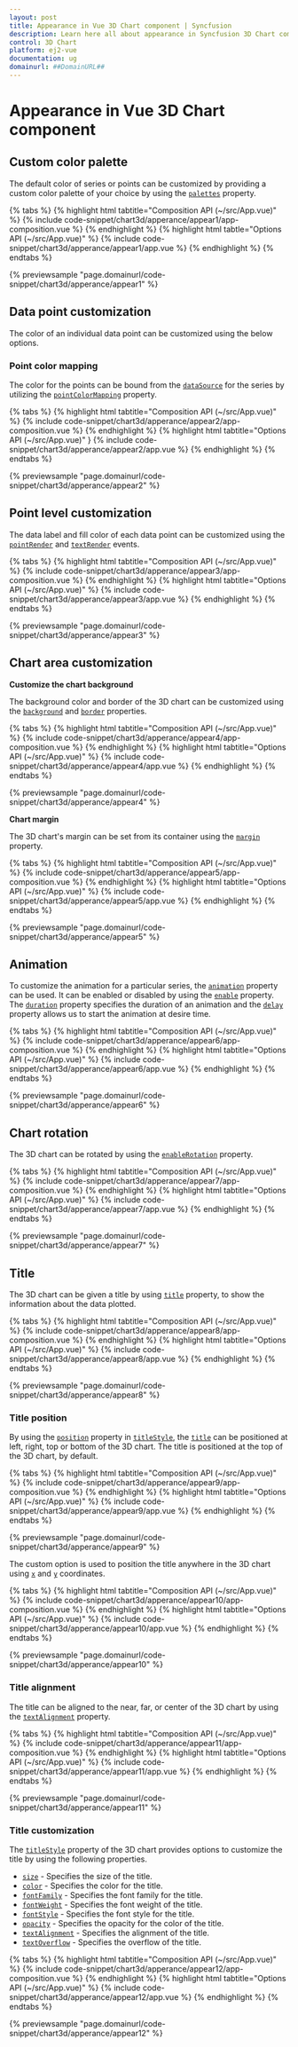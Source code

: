 ```yaml
---
layout: post
title: Appearance in Vue 3D Chart component | Syncfusion
description: Learn here all about appearance in Syncfusion 3D Chart component of Syncfusion Essential JS 2 and more.
control: 3D Chart
platform: ej2-vue
documentation: ug
domainurl: ##DomainURL##
---
```


# Appearance in Vue 3D Chart component

## Custom color palette

The default color of series or points can be customized by providing a custom color palette of your choice by using the [`palettes`](https://ej2.syncfusion.com/vue/documentation/api/chart3d/chart3DModel/#palettes) property.

{% tabs %}
{% highlight html tabtitle="Composition API (~/src/App.vue)" %}
{% include code-snippet/chart3d/apperance/appear1/app-composition.vue %}
{% endhighlight %}
{% highlight html tabtle="Options API (~/src/App.vue)" %}
{% include code-snippet/chart3d/apperance/appear1/app.vue %}
{% endhighlight %}
{% endtabs %}
        
{% previewsample "page.domainurl/code-snippet/chart3d/apperance/appear1" %}

## Data point customization

The color of an individual data point can be customized using the below options.

### Point color mapping

The color for the points can be bound from the [`dataSource`](https://ej2.syncfusion.com/vue/documentation/api/chart3d/series3D/#datasource) for the series by utilizing the [`pointColorMapping`](https://ej2.syncfusion.com/vue/documentation/api/chart3d/series3D/#pointcolormapping) property.

{% tabs %}
{% highlight html tabtitle="Composition API (~/src/App.vue)" %} 
{% include code-snippet/chart3d/apperance/appear2/app-composition.vue %}
{% endhighlight %}
{% highlight html tabtitle="Options API (~/src/App.vue)" }
{% include code-snippet/chart3d/apperance/appear2/app.vue %}
{% endhighlight %}
{% endtabs %}
        
{% previewsample "page.domainurl/code-snippet/chart3d/apperance/appear2" %}

## Point level customization

The data label and fill color of each data point can be customized using the [`pointRender`](https://ej2.syncfusion.com/vue/documentation/api/chart3d/i3DPointRenderEventArgs/) and [`textRender`](https://ej2.syncfusion.com/vue/documentation/api/chart3d/i3DTextRenderEventArgs/) events.

{% tabs %}
{% highlight html tabtitle="Composition API (~/src/App.vue)" %}
{% include code-snippet/chart3d/apperance/appear3/app-composition.vue %}
{% endhighlight %}
{% highlight html tabtitle="Options API (~/src/App.vue)" %}
{% include code-snippet/chart3d/apperance/appear3/app.vue %}
{% endhighlight %}
{% endtabs %}
        
{% previewsample "page.domainurl/code-snippet/chart3d/apperance/appear3" %}

<!-- markdownlint-disable MD036 -->

## Chart area customization

<!-- markdownlint-disable MD036 -->

**Customize the chart background**

The background color and border of the 3D chart can be customized using the [`background`](https://ej2.syncfusion.com/vue/documentation/api/chart3d/chart3DModel/#background) and [`border`](https://ej2.syncfusion.com/vue/documentation/api/chart3d/chart3DModel/#border) properties.

{% tabs %}
{% highlight html tabtitle="Composition API (~/src/App.vue)" %}
{% include code-snippet/chart3d/apperance/appear4/app-composition.vue %}
{% endhighlight %}
{% highlight html tabtitle="Options API (~/src/App.vue)" %}
{% include code-snippet/chart3d/apperance/appear4/app.vue %}
{% endhighlight %}
{% endtabs %}
        
{% previewsample "page.domainurl/code-snippet/chart3d/apperance/appear4" %}

**Chart margin**

The 3D chart's margin can be set from its container using the [`margin`](https://ej2.syncfusion.com/vue/documentation/api/chart3d/chart3DModel/#margin) property.

{% tabs %}
{% highlight html tabtitle="Composition API (~/src/App.vue)" %}
{% include code-snippet/chart3d/apperance/appear5/app-composition.vue %}
{% endhighlight %}
{% highlight html tabtitle="Options API (~/src/App.vue)" %}
{% include code-snippet/chart3d/apperance/appear5/app.vue %}
{% endhighlight %}
{% endtabs %}
        
{% previewsample "page.domainurl/code-snippet/chart3d/apperance/appear5" %}

## Animation

To customize the animation for a particular series, the [`animation`](https://ej2.syncfusion.com/vue/documentation/api/chart3d/series3D/#animation) property can be used. It can be enabled or disabled by using the [`enable`](https://ej2.syncfusion.com/vue/documentation/api/chart3d/animationModel/#enable) property. The [`duration`](https://ej2.syncfusion.com/vue/documentation/api/chart3d/animationModel/#duration) property specifies the duration of an animation and the [`delay`](https://ej2.syncfusion.com/vue/documentation/api/chart3d/animationModel/#delay) property allows us to start the animation at desire time.

{% tabs %}
{% highlight html tabtitle="Composition API (~/src/App.vue)" %}
{% include code-snippet/chart3d/apperance/appear6/app-composition.vue %}
{% endhighlight %}
{% highlight html tabtitle="Options API (~/src/App.vue)" %}
{% include code-snippet/chart3d/apperance/appear6/app.vue %}
{% endhighlight %}
{% endtabs %}
        
{% previewsample "page.domainurl/code-snippet/chart3d/apperance/appear6" %}

## Chart rotation

The 3D chart can be rotated by using the [`enableRotation`](https://ej2.syncfusion.com/vue/documentation/api/chart3d/chart3DModel/#enablerotation) property.

{% tabs %}
{% highlight html tabtitle="Composition API (~/src/App.vue)" %}
{% include code-snippet/chart3d/apperance/appear7/app-composition.vue %}
{% endhighlight %}
{% highlight html tabtitle="Options API (~/src/App.vue)" %}
{% include code-snippet/chart3d/apperance/appear7/app.vue %}
{% endhighlight %}
{% endtabs %}
        
{% previewsample "page.domainurl/code-snippet/chart3d/apperance/appear7" %}

## Title

The 3D chart can be given a title by using [`title`](https://ej2.syncfusion.com/vue/documentation/api/chart3d/chart3DModel/#title) property, to show the information about the data plotted.

{% tabs %}
{% highlight html tabtitle="Composition API (~/src/App.vue)" %}
{% include code-snippet/chart3d/apperance/appear8/app-composition.vue %}
{% endhighlight %}
{% highlight html tabtitle="Options API (~/src/App.vue)" %}
{% include code-snippet/chart3d/apperance/appear8/app.vue %}
{% endhighlight %}
{% endtabs %}
        
{% previewsample "page.domainurl/code-snippet/chart3d/apperance/appear8" %}

### Title position

By using the [`position`](https://ej2.syncfusion.com/vue/documentation/api/chart3d/titleSettingsModel/#position) property in [`titleStyle`](https://ej2.syncfusion.com/vue/documentation/api/chart3d/chart3DModel/#titlestyle), the [`title`](https://ej2.syncfusion.com/vue/documentation/api/chart3d/chart3DModel/#title) can be positioned at left, right, top or bottom of the 3D chart. The title is positioned at the top of the 3D chart, by default.

{% tabs %}
{% highlight html tabtitle="Composition API (~/src/App.vue)" %}
{% include code-snippet/chart3d/apperance/appear9/app-composition.vue %}
{% endhighlight %}
{% highlight html tabtitle="Options API (~/src/App.vue)" %}
{% include code-snippet/chart3d/apperance/appear9/app.vue %}
{% endhighlight %}
{% endtabs %}
        
{% previewsample "page.domainurl/code-snippet/chart3d/apperance/appear9" %}

The custom option is used to position the title anywhere in the 3D chart using [`x`](https://ej2.syncfusion.com/vue/documentation/api/chart3d/titleSettingsModel/#x) and [`y`](https://ej2.syncfusion.com/vue/documentation/api/chart3d/titleSettingsModel/#y) coordinates.

{% tabs %}
{% highlight html tabtitle="Composition API (~/src/App.vue)" %}
{% include code-snippet/chart3d/apperance/appear10/app-composition.vue %}
{% endhighlight %}
{% highlight html tabtitle="Options API (~/src/App.vue)" %}
{% include code-snippet/chart3d/apperance/appear10/app.vue %}
{% endhighlight %}
{% endtabs %}
        
{% previewsample "page.domainurl/code-snippet/chart3d/apperance/appear10" %}

### Title alignment

The title can be aligned to the near, far, or center of the 3D chart by using the [`textAlignment`](https://ej2.syncfusion.com/vue/documentation/api/chart3d/titleSettingsModel/#textalignment) property.

{% tabs %}
{% highlight html tabtitle="Composition API (~/src/App.vue)" %}
{% include code-snippet/chart3d/apperance/appear11/app-composition.vue %}
{% endhighlight %}
{% highlight html tabtitle="Options API (~/src/App.vue)" %}
{% include code-snippet/chart3d/apperance/appear11/app.vue %}
{% endhighlight %}
{% endtabs %}
        
{% previewsample "page.domainurl/code-snippet/chart3d/apperance/appear11" %}

### Title customization

The [`titleStyle`](https://ej2.syncfusion.com/vue/documentation/api/chart3d/chart3DModel/#titlestyle) property of the 3D chart provides options to customize the title by using the following properties.

* [`size`](https://ej2.syncfusion.com/vue/documentation/api/chart3d/titleSettingsModel/#size) - Specifies the size of the title.
* [`color`](https://ej2.syncfusion.com/vue/documentation/api/chart3d/titleSettingsModel/#color) - Specifies the color for the title. 
* [`fontFamily`](https://ej2.syncfusion.com/vue/documentation/api/chart3d/titleSettingsModel/#fontfamily) - Specifies the font family for the title.
* [`fontWeight`](https://ej2.syncfusion.com/vue/documentation/api/chart3d/titleSettingsModel/#fontweight) - Specifies the font weight of the title.
* [`fontStyle`](https://ej2.syncfusion.com/vue/documentation/api/chart3d/titleSettingsModel/#fontstyle) - Specifies the font style for the title.
* [`opacity`](https://ej2.syncfusion.com/vue/documentation/api/chart3d/titleSettingsModel/#opacity) - Specifies the opacity for the color of the title.
* [`textAlignment`](https://ej2.syncfusion.com/vue/documentation/api/chart3d/titleSettingsModel/#textalignment) - Specifies the alignment of the title.
* [`textOverflow`](https://ej2.syncfusion.com/vue/documentation/api/chart3d/titleSettingsModel/#textoverflow) - Specifies the overflow of the title.

{% tabs %}
{% highlight html tabtitle="Composition API (~/src/App.vue)" %}
{% include code-snippet/chart3d/apperance/appear12/app-composition.vue %}
{% endhighlight %}
{% highlight html tabtitle="Options API (~/src/App.vue)" %}
{% include code-snippet/chart3d/apperance/appear12/app.vue %}
{% endhighlight %}
{% endtabs %}
        
{% previewsample "page.domainurl/code-snippet/chart3d/apperance/appear12" %}